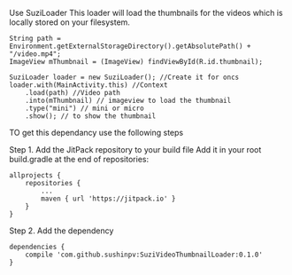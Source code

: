 Use SuziLoader
This loader will load the thumbnails for the videos which is locally stored on your filesystem.

    String path = Environment.getExternalStorageDirectory().getAbsolutePath() + "/video.mp4";
	ImageView mThumbnail = (ImageView) findViewById(R.id.thumbnail);

	SuziLoader loader = new SuziLoader(); //Create it for oncs
	loader.with(MainActivity.this) //Context
		.load(path) //Video path
		.into(mThumbnail) // imageview to load the thumbnail
		.type("mini") // mini or micro
		.show(); // to show the thumbnail

TO get this dependancy use the following steps

Step 1. Add the JitPack repository to your build file
Add it in your root build.gradle at the end of repositories:

	allprojects {
		repositories {
			...
			maven { url 'https://jitpack.io' }
		}
	}

Step 2. Add the dependency

	dependencies {
		compile 'com.github.sushinpv:SuziVideoThumbnailLoader:0.1.0'
	}

